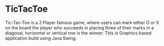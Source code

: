 # TicTacToe
Tic-Tac-Toe is a 2 Player famous game, where users can 
 mark either O or X on the board the player who succeeds in 
placing three of their marks in a diagonal, horizontal or vertical row is the winner.
This is Graphics based application build using Java Swing.
